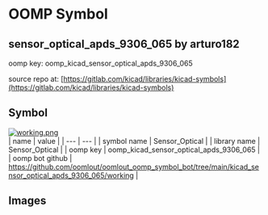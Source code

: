 # OOMP Symbol  
## sensor_optical_apds_9306_065  by arturo182  
  
oomp key: oomp_kicad_sensor_optical_apds_9306_065  
  
source repo at: [https://gitlab.com/kicad/libraries/kicad-symbols](https://gitlab.com/kicad/libraries/kicad-symbols)  
## Symbol  
  
[![working.png](working_600.png)](working.png)  
| name | value | 
| --- | --- | 
| symbol name | Sensor_Optical | 
| library name | Sensor_Optical | 
| oomp key | oomp_kicad_sensor_optical_apds_9306_065 | 
| oomp bot github | https://github.com/oomlout/oomlout_oomp_symbol_bot/tree/main/kicad_sensor_optical_apds_9306_065/working | 
## Images  
